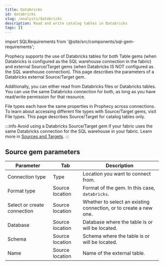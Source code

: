 ```yaml
---
title: Databricks
id: databricks
slug: /analysts/databricks
description: Read and write catalog tables in Databricks
tags: []
---
```


import SQLRequirements from '@site/src/components/sql-gem-requirements';

<SQLRequirements
  execution_engine="Prophecy Automate"
  sql_package_name=""
  sql_package_version=""
/>

Prophecy supports the use of Databricks tables for both Table gems (when Databricks is configured as the SQL warehouse connection in the fabric) and external Source/Target gems (when Databricks IS NOT configured as the SQL warehouse connection). This page describes the parameters of a Databricks external Source/Target gem.

Additionally, you can either read from Databricks files or Databricks tables. You can use the same Databricks connection for both, as long as you have read/write permission for that resource.

File types each have the same properties in Prophecy across connections. To learn about accessing different file types with Source/Target gems, visit File types. This page describes Source/Target for catalog tables only.

:::info
Avoid using a Databricks Source/Target gem if your fabric uses the same Databricks connection for the SQL warehouse in your fabric. Learn more in [Sources and Targets](/analysts/source-target).
:::

## Source gem parameters

| Parameter                   | Tab             | Description                                                       |
| --------------------------- | --------------- | ----------------------------------------------------------------- |
| Connection type             | Type            | Location you want to connect from.                                |
| Format type                 | Source location | Format of the gem. In this case, `databricks`.                    |
| Select or create connection | Source location | Whether to select an existing connection, or to create a new one. |
| Database                    | Source location | Database where the table is or will be located.                   |
| Schema                      | Source location | Schema where the table is or will be located.                     |
| Name                        | Source location | Name of the external table.                                       |
